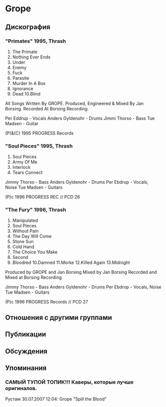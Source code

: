# Grope



## Дискография

### "Primates" 1995, Thrash

1. The Primate
2. Nothing Ever Ends
3. Under
4. Enemy
5. Fuck
6. Parasite
7. Murder In A Box
8. Ignorance
9. Dead
10.Blind

All Songs Written By GROPE.
Produced, Engineered & Mixed By Jan Borsing.
Recorded At Borsing Recording.

Per Eddrup - Vocals
Anders Gyldenohr - Drums
Jimmi Thorso - Bass
Tue Madsen - Guitar

(P)&(C) 1995 PROGRESS Records

### "Soul Pieces" 1995, Thrash

1.  Soul Pieces
2.  Army Of Me
3.  Interlock
4.  Tears Connect

Jimmy Thorso - Bass
Anders Gyldenohr - Drums
Per Ebdrup - Vocals, Noise
Tue Madsen - Guitars

(P)c 1996 PROGRESS REC // PCD 26

### "The Fury" 1996, Thrash

1.  Manipulated
2.  Soul Pieces
3.  Without Pain
4.  The Day Will Come 
5.  Stone Sun
6.  Cold Hand
7.  The Choice You Make 
8.  Second
9.  Bloodred
10.Damned
11.Morke
12.Killed Again
13.Midnight

Produced by GROPE and Jan Borsing
Mixed by Jan Borsing
Recorded and Mixed at Borsing Recording

Jimmy Thorso - Bass
Anders Gyldenohr - Drums
Per Ebdrop - Vocals, Noise
Tue Madsen - Guitars

(P)c 1996 PROGRESS Records // PCD 27


## Отношения с другими группами


## Публикации


## Обсуждения


## Упоминания

### САМЫЙ ТУПОЙ ТОПИК!!! Каверы, которые лучше оригиналов.

Рустам 30.07.2007 12:04:
Grope "Spill the Blood"

